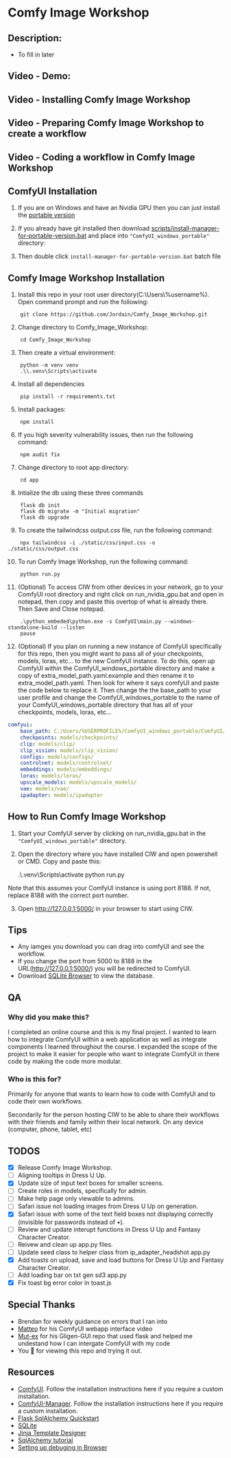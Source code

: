 # Comfy Image Workshop

## Description:
* To fill in later

## Video - Demo:  <WIP>

## Video - Installing Comfy Image Workshop <WIP>

## Video - Preparing Comfy Image Workshop to create a workflow <WIP>

## Video - Coding a workflow in Comfy Image Workshop <WIP>

## ComfyUI Installation

1. If you are on Windows and have an Nvidia GPU then you can just install the [portable version](https://github.com/comfyanonymous/ComfyUI/releases/download/latest/ComfyUI_windows_portable_nvidia_cu121_or_cpu.7z)

2. If you already have git installed then download [scripts/install-manager-for-portable-version.bat](https://github.com/ltdrdata/ComfyUI-Manager/raw/main/scripts/install-manager-for-portable-version.bat) and place into `"ComfyUI_windows_portable"` directory:

3. Then double click `install-manager-for-portable-version.bat` batch file

## Comfy Image Workshop Installation

1. Install this repo in your root user directory(C:\Users\\%username%). Open command prompt and run the following:
```commandline
	git clone https://github.com/Jordain/Comfy_Image_Workshop.git
```

2. Change directory to Comfy_Image_Workshop:
```commandline
	cd Comfy_Image_Workshop
```

3. Then create a virtual environment:
```commandline
	python -m venv venv
	.\\.venv\Scripts\activate
```

4. Install all dependencies
```commandline
	pip install -r requirements.txt
```

5. Install packages:
```commandline
	npm install
```

6. If you high severity vulnerability issues, then run the following command:
```commandline
	npm audit fix
```

7. Change directory to root app directory:
```commandline
	cd app
```

8. Intialize the db using these three commands
```commandline
	flask db init
	flask db migrate -m "Initial migration"
	flask db upgrade
```

9. To create the tailwindcss output.css file, run the following command:
```commandline
	npx tailwindcss -i ./static/css/input.css -o ./static/css/output.css
```

10. To run Comfy Image Workshop, run the following command:
```commandline
	python run.py
```

11. (Optional) To access CIW from other devices in your network, go to your ComfyUI root directory and right click on run_nvidia_gpu.bat and open in notepad, then copy and paste this overtop of what is already there. Then Save and Close notepad. 
```notepad
	.\python_embeded\python.exe -s ComfyUI\main.py --windows-standalone-build --listen
	pause
```

12. (Optional) If you plan on running a new instance of ComfyUI specifically for this repo, then you might want to pass all of your checkpoints, models, loras, etc... to the new ComfyUI instance. To do this, open up ComfyUI within the ComfyUI_windows_portable directory and make a copy of extra_model_path.yaml.example and then rename it to extra_model_path.yaml. Then look for where it says comfyUI and paste the code below to replace it. Then change the the base_path to your user profile and change the ComfyUI_windows_portable to the name of your ComfyUI_windows_portable directory that has all of your checkpoints, models, loras, etc... 
```yaml
comfyui:
 	base_path: C:/Users/%USERPROFILE%/ComfyUI_windows_portable/ComfyUI/
 	checkpoints: models/checkpoints/
 	clip: models/clip/
 	clip_vision: models/clip_vision/
 	configs: models/configs/
 	controlnet: models/controlnet/
 	embeddings: models/embeddings/
 	loras: models/loras/
 	upscale_models: models/upscale_models/
 	vae: models/vae/
 	ipadapter: models/ipadapter
```

## How to Run Comfy Image Workshop

1. Start your ComfyUI server by clicking on run_nvidia_gpu.bat in the `"ComfyUI_windows_portable"` directory. 

2. Open the directory where you have installed CIW and open powershell or CMD. Copy and paste this:

	.\\.venv\Scripts\activate
    python run.py

Note that this assumes your ComfyUI instance is using port 8188. If not, replace 8188 with the correct port number.

3. Open http://127.0.0.1:5000/ in your browser to start using CIW.

## Tips

- Any iamges you download you can drag into comfyUI and see the workflow.
- If you change the port from 5000 to 8188 in the URL(http://127.0.0.1:5000/) you will be redirected to ComfyUI.
- Download [SQLite Browser](https://sqlitebrowser.org/) to view the database.

## QA

### Why did you make this?

I completed an online course and this is my final project. I wanted to learn how to integrate ComfyUI within a web application as well as integrate components I learned throughout the course. I expanded the scope of the project to make it easier for people who want to integrate ComfyUI in there code by making the code more modular.

### Who is this for?

Primarily for anyone that wants to learn how to code with ComfyUI and to code their own workflows.

Secondarily for the person hosting CIW to be able to share their workflows with their friends and family within their local network. On any device (computer, phone, tablet, etc)

## TODOS

- [x] Release Comfy Image Workshop.
- [ ] Aligning tooltips in Dress U Up.
- [x] Update size of input text boxes for smaller screens.
- [ ] Create roles in models, specifically for admin.
- [ ] Make help page only viewable to admins.
- [ ] Safari issue not loading images from Dress U Up on generation.
- [x] Safari issue with some of the text field boxes not displaying correctly (invisible for passwords instead of •).
- [ ] Review and update interupt functions in Dress U Up and Fantasy Character Creator.
- [ ] Reivew and clean up app.py files.
- [ ] Update seed class to helper class from ip_adapter_headshot app.py
- [x] Add toasts on upload, save and load buttons for Dress U Up and Fantasy Character Creator.
- [ ] Add loading bar on txt gen sd3 app.py
- [x] Fix toast bg error color in toast.js

## Special Thanks

- Brendan for weekly guidance on errors that I ran into
- [Matteo](https://www.youtube.com/watch?v=anYHG37fUg4&t=1031s) for his ComfyUI webapp interface video
- [Mut-ex](https://github.com/mut-ex/gligen-gui) for his Gligen-GUI repo that used flask and helped me undestand how I can intergate ComfyUI with my code
- You 🙂 for viewing this repo and trying it out. 

## Resources

- [ComfyUI](https://github.com/comfyanonymous/ComfyUI). Follow the installation instructions here if you require a custom installation.
- [ComfyUI-Manager](https://github.com/ltdrdata/ComfyUI-Manager). Follow the installation instructions here if you require a custom installation.
- [Flask SqlAlchemy Quickstart](https://flask-sqlalchemy.palletsprojects.com/en/3.1.x/quickstart/)
- [SQLite](https://www.sqlite.org/datatype3.html)
- [Jinja Template Designer](https://jinja.palletsprojects.com/en/3.1.x/templates/)
- [SqlAlchemy tutorial](https://docs.sqlalchemy.org/en/20/tutorial/data.html#tutorial-working-with-data)
- [Setting up debuging in Browser](https://www.youtube.com/watch?v=68wO-sl5vXg&t=303s )
